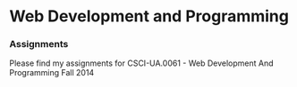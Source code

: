 # Web Development and Programming
### Assignments

Please find my assignments for CSCI-UA.0061 - Web Development And Programming Fall 2014





